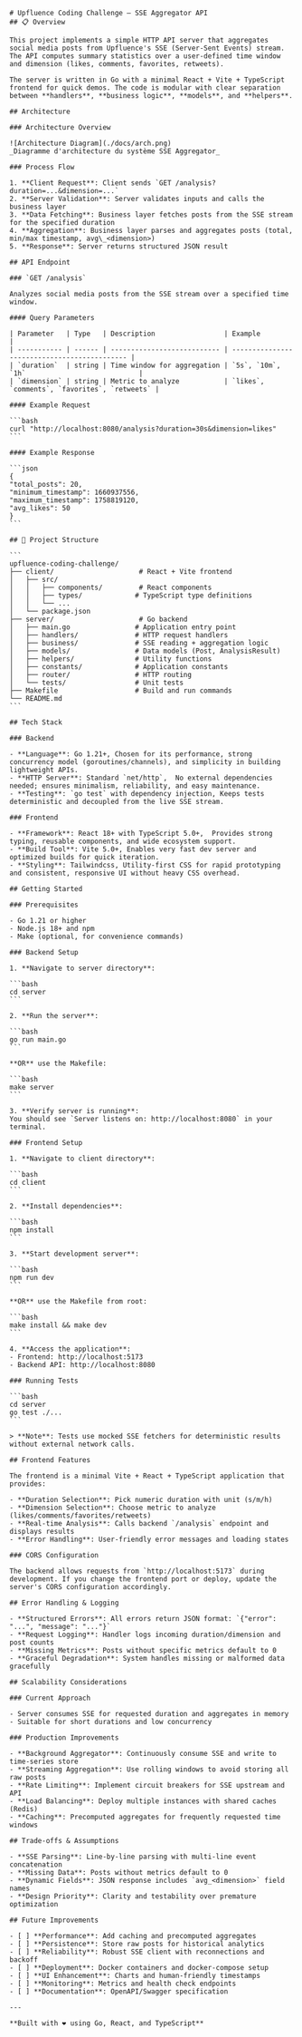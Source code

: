     # Upfluence Coding Challenge – SSE Aggregator API
    ## 📋 Overview

    This project implements a simple HTTP API server that aggregates social media posts from Upfluence's SSE (Server-Sent Events) stream. The API computes summary statistics over a user-defined time window and dimension (likes, comments, favorites, retweets).

    The server is written in Go with a minimal React + Vite + TypeScript frontend for quick demos. The code is modular with clear separation between **handlers**, **business logic**, **models**, and **helpers**.

    ## Architecture

    ### Architecture Overview

    ![Architecture Diagram](./docs/arch.png)
    _Diagramme d'architecture du système SSE Aggregator_

    ### Process Flow

    1. **Client Request**: Client sends `GET /analysis?duration=...&dimension=...`
    2. **Server Validation**: Server validates inputs and calls the business layer
    3. **Data Fetching**: Business layer fetches posts from the SSE stream for the specified duration
    4. **Aggregation**: Business layer parses and aggregates posts (total, min/max timestamp, avg\_<dimension>)
    5. **Response**: Server returns structured JSON result

    ## API Endpoint

    ### `GET /analysis`

    Analyzes social media posts from the SSE stream over a specified time window.

    #### Query Parameters

    | Parameter   | Type   | Description                 | Example                                      |
    | ----------- | ------ | --------------------------- | -------------------------------------------- |
    | `duration`  | string | Time window for aggregation | `5s`, `10m`, `1h`                            |
    | `dimension` | string | Metric to analyze           | `likes`, `comments`, `favorites`, `retweets` |

    #### Example Request

    ```bash
    curl "http://localhost:8080/analysis?duration=30s&dimension=likes"
    ```

    #### Example Response

    ```json
    {
    "total_posts": 20,
    "minimum_timestamp": 1660937556,
    "maximum_timestamp": 1758819120,
    "avg_likes": 50
    }
    ```

    ## 📁 Project Structure

    ```
    upfluence-coding-challenge/
    ├── client/                     # React + Vite frontend
    │   ├── src/
    │   │   ├── components/         # React components
    │   │   ├── types/             # TypeScript type definitions
    │   │   └── ...
    │   └── package.json
    ├── server/                     # Go backend
    │   ├── main.go                # Application entry point
    │   ├── handlers/              # HTTP request handlers
    │   ├── business/              # SSE reading + aggregation logic
    │   ├── models/                # Data models (Post, AnalysisResult)
    │   ├── helpers/               # Utility functions
    │   ├── constants/             # Application constants
    │   ├── router/                # HTTP routing
    │   └── tests/                 # Unit tests
    ├── Makefile                   # Build and run commands
    └── README.md
    ```

    ## Tech Stack

    ### Backend

    - **Language**: Go 1.21+, Chosen for its performance, strong concurrency model (goroutines/channels), and simplicity in building lightweight APIs.
    - **HTTP Server**: Standard `net/http`,  No external dependencies needed; ensures minimalism, reliability, and easy maintenance.
    - **Testing**: `go test` with dependency injection, Keeps tests deterministic and decoupled from the live SSE stream.

    ### Frontend

    - **Framework**: React 18+ with TypeScript 5.0+,  Provides strong typing, reusable components, and wide ecosystem support.
    - **Build Tool**: Vite 5.0+, Enables very fast dev server and optimized builds for quick iteration. 
    - **Styling**: Tailwindcss, Utility-first CSS for rapid prototyping and consistent, responsive UI without heavy CSS overhead.

    ## Getting Started

    ### Prerequisites

    - Go 1.21 or higher
    - Node.js 18+ and npm
    - Make (optional, for convenience commands)

    ### Backend Setup

    1. **Navigate to server directory**:

    ```bash
    cd server
    ```

    2. **Run the server**:

    ```bash
    go run main.go
    ```

    **OR** use the Makefile:

    ```bash
    make server
    ```

    3. **Verify server is running**:
    You should see `Server listens on: http://localhost:8080` in your terminal.

    ### Frontend Setup

    1. **Navigate to client directory**:

    ```bash
    cd client
    ```

    2. **Install dependencies**:

    ```bash
    npm install
    ```

    3. **Start development server**:

    ```bash
    npm run dev
    ```

    **OR** use the Makefile from root:

    ```bash
    make install && make dev
    ```

    4. **Access the application**:
    - Frontend: http://localhost:5173
    - Backend API: http://localhost:8080

    ### Running Tests

    ```bash
    cd server
    go test ./...
    ```

    > **Note**: Tests use mocked SSE fetchers for deterministic results without external network calls.

    ## Frontend Features

    The frontend is a minimal Vite + React + TypeScript application that provides:

    - **Duration Selection**: Pick numeric duration with unit (s/m/h)
    - **Dimension Selection**: Choose metric to analyze (likes/comments/favorites/retweets)
    - **Real-time Analysis**: Calls backend `/analysis` endpoint and displays results
    - **Error Handling**: User-friendly error messages and loading states

    ### CORS Configuration

    The backend allows requests from `http://localhost:5173` during development. If you change the frontend port or deploy, update the server's CORS configuration accordingly.

    ## Error Handling & Logging

    - **Structured Errors**: All errors return JSON format: `{"error": "...", "message": "..."}`
    - **Request Logging**: Handler logs incoming duration/dimension and post counts
    - **Missing Metrics**: Posts without specific metrics default to 0
    - **Graceful Degradation**: System handles missing or malformed data gracefully

    ## Scalability Considerations

    ### Current Approach

    - Server consumes SSE for requested duration and aggregates in memory
    - Suitable for short durations and low concurrency

    ### Production Improvements

    - **Background Aggregator**: Continuously consume SSE and write to time-series store
    - **Streaming Aggregation**: Use rolling windows to avoid storing all raw posts
    - **Rate Limiting**: Implement circuit breakers for SSE upstream and API
    - **Load Balancing**: Deploy multiple instances with shared caches (Redis)
    - **Caching**: Precomputed aggregates for frequently requested time windows

    ## Trade-offs & Assumptions

    - **SSE Parsing**: Line-by-line parsing with multi-line event concatenation
    - **Missing Data**: Posts without metrics default to 0
    - **Dynamic Fields**: JSON response includes `avg_<dimension>` field names
    - **Design Priority**: Clarity and testability over premature optimization

    ## Future Improvements

    - [ ] **Performance**: Add caching and precomputed aggregates
    - [ ] **Persistence**: Store raw posts for historical analytics
    - [ ] **Reliability**: Robust SSE client with reconnections and backoff
    - [ ] **Deployment**: Docker containers and docker-compose setup
    - [ ] **UI Enhancement**: Charts and human-friendly timestamps
    - [ ] **Monitoring**: Metrics and health check endpoints
    - [ ] **Documentation**: OpenAPI/Swagger specification

    ---

    **Built with ❤️ using Go, React, and TypeScript**
